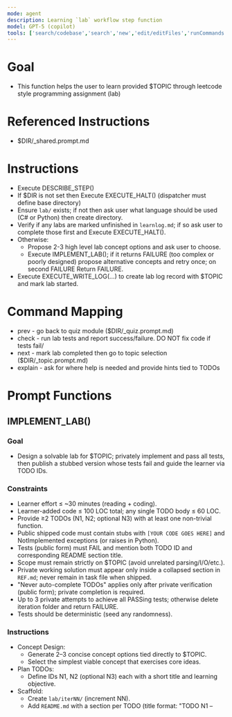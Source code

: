 ```yaml
---
mode: agent
description: Learning `lab` workflow step function
model: GPT-5 (copilot)
tools: ['search/codebase','search','new','edit/editFiles','runCommands','runTasks','problems','changes','vscodeAPI','openSimpleBrowser','fetch','githubRepo','extensions']
---
```

<!-- File specification (read for semantics): .github/prompts/LPP_SPEC.md (LPP_SPEC_ID: LPP_STABLE) -->

# Goal
- This function helps the user to learn provided $TOPIC through leetcode style programming assignment (lab)

# Referenced Instructions
- $DIR/_shared.prompt.md

# Instructions
- Execute DESCRIBE_STEP()
- If $DIR is not set then Execute EXECUTE_HALT() (dispatcher must define base directory)
- Ensure `lab/` exists; if not then ask user what language should be used (C# or Python) then create directory.
- Verify if any labs are marked unfinished in `learnlog.md`; if so ask user to complete those first and Execute EXECUTE_HALT().
- Otherwise:
    - Propose 2-3 high level lab concept options and ask user to choose.
    - Execute IMPLEMENT_LAB(); if it returns FAILURE (too complex or poorly designed) propose alternative concepts and retry once; on second FAILURE Return FAILURE.
- Execute EXECUTE_WRITE_LOG(...) to create lab log record with $TOPIC and mark lab started.

# Command Mapping
- prev - go back to quiz module ($DIR/_quiz.prompt.md)
- check - run lab tests and report success/failure. DO NOT fix code if tests fail/
- next - mark lab completed then go to topic selection ($DIR/_topic.prompt.md)
- explain - ask for where help is needed and provide hints tied to TODOs

# Prompt Functions

## IMPLEMENT_LAB()

### Goal
- Design a solvable lab for $TOPIC; privately implement and pass all tests, then publish a stubbed version whose tests fail and guide the learner via TODO IDs.

### Constraints
- Learner effort ≤ ~30 minutes (reading + coding).
- Learner-added code ≤ 100 LOC total; any single TODO body ≤ 60 LOC.
- Provide ≥2 TODOs (N1, N2; optional N3) with at least one non-trivial function.
- Public shipped code must contain stubs with `[YOUR CODE GOES HERE]` and NotImplemented exceptions (or raises in Python).
- Tests (public form) must FAIL and mention both TODO ID and corresponding README section title.
- Scope must remain strictly on $TOPIC (avoid unrelated parsing/I/O/etc.).
- Private working solution must appear only inside a collapsed section in `REF.md`; never remain in task file when shipped.
- "Never auto-complete TODOs" applies only after private verification (public form); private completion is required.
- Up to 3 private attempts to achieve all PASSing tests; otherwise delete iteration folder and return FAILURE.
- Tests should be deterministic (seed any randomness).

### Instructions
- Concept Design:
    - Generate 2–3 concise concept options tied directly to $TOPIC.
    - Select the simplest viable concept that exercises core ideas.
- Plan TODOs:
    - Define IDs N1, N2 (optional N3) each with a short title and learning objective.
- Scaffold:
    - Create `lab/iterNN/` (increment NN).
    - Add `README.md` with a section per TODO (title format: "TODO N1 – <title>").
    - Add task file (`Task.cs` for C# or `task.py` for Python) containing stub blocks:
        ```csharp
        // TODO[N1]: <objective>
        // [YOUR CODE GOES HERE]
        throw new NotImplementedException("TODO[N1]");
        ```
        ```python
        # TODO[N1]: <objective>
        # [YOUR CODE GOES HERE]
        raise NotImplementedError("TODO[N1]")
        ```
    - Add test harness (`Program.cs` or `run.py`) printing PASS/FAIL per test.
    - Add `REF.md` with hint sections per TODO (no solution yet).
    - Add tests/asserts that will FAIL while stubs are present.
- MUST NOT SKIP: Private Implementation (green phase):
    - Fill each TODO body with a working solution.
    - Run tests until all PASS (≤3 attempts). An attempt = modify solution + full test run.
    - If still failing after 3 attempts: delete `lab/iterNN/` and RETURN FAILURE.
- Public Conversion (red phase):
    - Revert solution bodies back to stubs (`[YOUR CODE GOES HERE]` + NotImplemented/raise).
    - Ensure tests now FAIL with messages like: "TODO[N1] not satisfied – see README section 'TODO N1 – <title>'".
    - Do not relax test coverage/assertions.
- Reference Solution Storage:
    - Append collapsed solution block in `REF.md` below hints:
        ```
        <details><summary>Reference Solution (open after completion)</summary>
        // or python full passing code
        </details>
        ```
- Validation:
    - Verify required files exist: `README.md`, `REF.md`, task file, harness.
    - Public test run: failures contain both TODO ID and matching README section title.
    - Stubs contain `[YOUR CODE GOES HERE]` markers and correct NotImplemented throws/raises.
    - If any validation fails RETURN FAILURE.
- Outcome:
    - RETURN SUCCESS on validated stubbed public lab; else FAILURE.